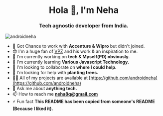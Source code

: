 <h1 align="center">Hola 👋, I'm Neha</h1>
<h3 align="center">Tech agnostic developer from India.</h3>

<p align="left"> <img src="https://komarev.com/ghpvc/?username=androidneha" alt="androidneha" /> </p>

- 🎁 Got Chance to work with **Accenture & Wipro** but didn't joined.
- 😎 I'm a huge fan of [VPZ](https://github.com/vaibhavpandeyvpz) and his work & an inspiration to me.
- 🔭 I'm currently working on **tech & Myself(PD) obviously.**
- 🌱 I'm currently learning **Various Javascript Technology.**
- 👯 I'm looking to collaborate on **where I could help.**
- 🤝 I'm looking for help with **planting trees.**
- 👨‍💻 All of my projects are available at [https://github.com/androidneha](https://github.com/androidneha)
- 💬 Ask me about **anything tech.**
- 📫 How to reach me **neha8q@gmail.com**
- ⚡ Fun fact **This README has been copied from someone's README (Because I liked it).**
